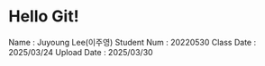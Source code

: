 # Hello Git!
Name         :  Juyoung Lee(이주영)
Student Num  :  20220530
Class Date   :  2025/03/24
Upload Date  :  2025/03/30
